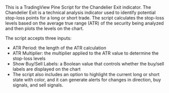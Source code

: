This is a TradingView Pine Script for the Chandelier Exit indicator. The Chandelier Exit is a technical analysis indicator used to identify potential stop-loss points for a long or short trade. The script calculates the stop-loss levels based on the average true range (ATR) of the security being analyzed and then plots the levels on the chart.

The script accepts three inputs:

- ATR Period: the length of the ATR calculation
- ATR Multiplier: the multiplier applied to the ATR value to determine the stop-loss levels
- Show Buy/Sell Labels: a Boolean value that controls whether the buy/sell labels are displayed on the chart
- The script also includes an option to highlight the current long or short state with color, and it can generate alerts for changes in direction, buy signals, and sell signals.
